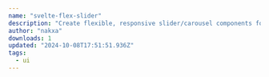 ```yaml
---
name: "svelte-flex-slider"
description: "Create flexible, responsive slider/carousel components for Svelte apps."
author: "nakxa"
downloads: 1
updated: "2024-10-08T17:51:51.936Z"
tags: 
  - ui
---
```

